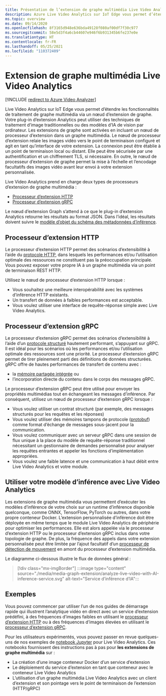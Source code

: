 ```yaml
---
title: Présentation de l’extension de graphe multimédia Live Video Analytics – Azure
description: Azure Live Video Analytics sur IoT Edge vous permet d’étendre les fonctionnalités de traitement de graphe multimédia via un nœud d’extension de graphe.
ms.topic: overview
ms.date: 09/14/2020
ms.openlocfilehash: 8f3165d948e636bda49128f080af00df7f30c977
ms.sourcegitcommit: 58e5d3f4a6cb44607e946f6b931345b6fe237e0e
ms.translationtype: HT
ms.contentlocale: fr-FR
ms.lasthandoff: 05/25/2021
ms.locfileid: "110372409"
---
```

# <a name="live-video-analytics-media-graph-extension"></a>Extension de graphe multimédia Live Video Analytics

[!INCLUDE [redirect to Azure Video Analyzer](./includes/redirect-video-analyzer.md)]

Live Video Analytics sur IoT Edge vous permet d’étendre les fonctionnalités de traitement de graphe multimédia via un nœud d’extension de graphe. Votre plug-in d’extension Analytics peut utiliser des techniques de traitement d’image traditionnelles ou des modèles d’IA de vision par ordinateur. Les extensions de graphe sont activées en incluant un nœud de processeur d’extension dans un graphe multimédia. Le nœud de processeur d’extension relaie les images vidéo vers le point de terminaison configuré et agit en tant qu’interface de votre extension. La connexion peut être établie à un point de terminaison local ou distant. Elle peut être sécurisée par une authentification et un chiffrement TLS, si nécessaire. En outre, le nœud de processeur d’extension de graphe permet la mise à l’échelle et l’encodage facultatifs des images vidéo avant leur envoi à votre extension personnalisée. 

Live Video Analytics prend en charge deux types de processeurs d’extension de graphe multimédia :

* [Processeur d’extension HTTP](media-graph-concept.md#http-extension-processor)
* [Processeur d’extension gRPC](media-graph-concept.md#grpc-extension-processor)

Le nœud d’extension Graph s’attend à ce que le plug-in d’extension Analytics retourne les résultats au format JSON. Dans l’idéal, les résultats doivent suivre le [modèle d’objet du schéma des métadonnées d’inférence](./inference-metadata-schema.md).

## <a name="http-extension-processor"></a>Processeur d’extension HTTP

Le processeur d’extension HTTP permet des scénarios d’extensibilité à l’aide du [protocole HTTP](./http-extension-protocol.md), dans lesquels les performances et/ou l’utilisation optimale des ressources ne constituent pas la préoccupation principale. Vous pouvez exposer votre propre IA à un graphe multimédia via un point de terminaison REST HTTP. 

Utilisez le nœud de processeur d’extension HTTP lorsque :

* Vous souhaitez une meilleure interopérabilité avec les systèmes d’inférence HTTP existants.
* Un transfert de données à faibles performances est acceptable.
* Vous voulez utiliser une interface de requête-réponse simple avec Live Video Analytics.

## <a name="grpc-extension-processor"></a>Processeur d’extension gRPC

Le processeur d’extension gRPC permet des scénarios d’extensibilité à l’aide d’un [protocole structuré](./grpc-extension-protocol.md) hautement performant, s’appuyant sur gRPC. Il est idéal pour les scénarios où les performances et/ou l’utilisation optimale des ressources sont une priorité. Le processeur d’extension gRPC permet de tirer pleinement parti des définitions de données structurées. gRPC offre de hautes performances de transfert de contenu avec :

* la [mémoire partagée intégrée](https://en.wikipedia.org/wiki/Shared_memory) ou 
* l’incorporation directe du contenu dans le corps des messages gRPC. 

Le processeur d’extension gRPC peut être utilisé pour envoyer les propriétés multimédias tout en échangeant les messages d’inférence.
Par conséquent, utilisez un nœud de processeur d’extension gRPC lorsque :

* Vous voulez utiliser un contrat structuré (par exemple, des messages structurés pour les requêtes et les réponses)
* Vous voulez utiliser des mémoires tampons de protocole ([protobuf](https://developers.google.com/protocol-buffers)) comme format d’échange de messages sous-jacent pour la communication.
* Vous voulez communiquer avec un serveur gRPC dans une session de flux unique à la place du modèle de requête-réponse traditionnel nécessitant un gestionnaire de demandes personnalisé pour analyser les requêtes entrantes et appeler les fonctions d’implémentation appropriées. 
* Vous voulez une faible latence et une communication à haut débit entre Live Video Analytics et votre module.

## <a name="use-your-inferencing-model-with-live-video-analytics"></a>Utiliser votre modèle d’inférence avec Live Video Analytics

Les extensions de graphe multimédia vous permettent d’exécuter les modèles d’inférence de votre choix sur un runtime d’inférence disponible quelconque, comme ONNX, TensorFlow, PyTorch ou autres, dans votre propre conteneur Docker. L’extension personnalisée d’inférence doit être déployée en même temps que le module Live Video Analytics de périphérie pour optimiser les performances. Elle est alors appelée via le processeur d’extension HTTP ou le processeur d’extension gRPC inclus dans votre topologie de graphe. De plus, la fréquence des appels dans votre extension personnalisée peut être limitée par l’ajout facultatif d’un [processeur de détection de mouvement](media-graph-concept.md#motion-detection-processor) en amont du processeur d’extension multimédia.

Le diagramme ci-dessous illustre le flux de données général :

> [!div class="mx-imgBorder"]
> :::image type="content" source="./media/media-graph-extension/analyze-live-video-with-AI-inference-service.svg" alt-text="Service d’inférence d’IA":::

## <a name="samples"></a>Exemples

Vous pouvez commencer par utiliser l’un de nos guides de démarrage rapide qui illustrent l’analytique vidéo en direct avec un service d’extension prédéfini, à des fréquences d’images faibles en utilisant le [processeur d’extension HTTP](./use-your-model-quickstart.md?pivots=programming-language-csharp) ou à des fréquences d’images élevées en utilisant le [processeur d’extension gRPC](./analyze-live-video-use-your-grpc-model-quickstart.md?pivots=programming-language-csharp).

Pour les utilisateurs expérimentés, vous pouvez passer en revue quelques-uns de nos exemples de [notebook Jupyter](https://github.com/Azure/live-video-analytics/blob/master/utilities/video-analysis/notebooks/readme.md) pour Live Video Analytics. Ces notebooks fournissent des instructions pas à pas pour **les extensions de graphe multimédia** sur :

* La création d’une image conteneur Docker d’un service d’extension
* Le déploiement du service d’extension en tant que conteneur avec le conteneur Live Video Analytics
* L’utilisation d’un graphe multimédia Live Video Analytics avec un client d’extension et son pointage vers le point de terminaison de l’extension (HTTP/gRPC)
